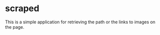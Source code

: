 # scraped

This is a simple application for retrieving the path or the links to images on the page.

